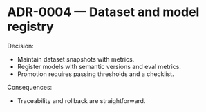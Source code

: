 # ADR-0004 — Dataset and model registry

Decision:
- Maintain dataset snapshots with metrics.
- Register models with semantic versions and eval metrics.
- Promotion requires passing thresholds and a checklist.

Consequences:
- Traceability and rollback are straightforward.
